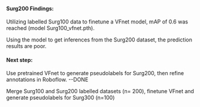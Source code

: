 #### Surg200 Findings:

Utilizing labelled Surg100 data to finetune a VFnet model, mAP of 0.6 was reached (model Surg100_vfnet.pth).

Using the model to get inferences from the Surg200 dataset, the prediction results are poor.



#### Next step:

Use pretrained VFnet to generate pseudolabels for Surg200, then refine annotations in Roboflow.  --DONE

Merge Surg100 and Surg200 labelled datasets (n= 200), finetune VFnet and generate pseudolabels for Surg300 (n=100)

